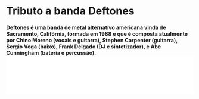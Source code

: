# Tributo a banda Deftones 
**Deftones é uma banda de metal alternativo americana vinda de Sacramento, Califórnia, formada em 1988 e que é composta atualmente por Chino Moreno (vocais e guitarra), Stephen Carpenter (guitarra), Sergio Vega (baixo), Frank Delgado (DJ e sintetizador), e Abe Cunningham (bateria e percussão).**
![Deftones](img/deftones-logo.png)